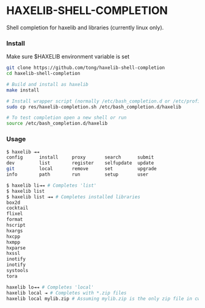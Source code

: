 HAXELIB-SHELL-COMPLETION
========================
Shell completion for haxelib and libraries (currently linux only).


### Install
Make sure $HAXELIB environment variable is set
```sh
git clone https://github.com/tong/haxelib-shell-completion
cd haxelib-shell-completion

# Build and install as haxelib
make install

# Install wrapper script (normally /etc/bash_completion.d or /etc/profile.d)
sudo cp res/haxelib-completion.sh /etc/bash_completion.d/haxelib

# To test completion open a new shell or run
source /etc/bash_completion.d/haxelib
```


### Usage
```sh
$ haxelib ⇥⇥
config      install     proxy       search      submit      
dev         list        register    selfupdate  update      
git         local       remove      set         upgrade     
info        path        run         setup       user
```

```sh
$ haxelib li⇥⇥ # Completes 'list'
$ haxelib list
$ haxelib list ⇥⇥ # Completes installed libraries
box2d
cocktail
flixel
format
hscript
hxargs
hxcpp
hxmpp
hxparse
hxssl
inotify
inotify
systools
tora
```

```sh
haxelib lo⇥⇥ # Completes 'local'
haxelib local ⇥ # Completes with *.zip files
haxelib local mylib.zip # Assuming mylib.zip is the only zip file in cwd
```
